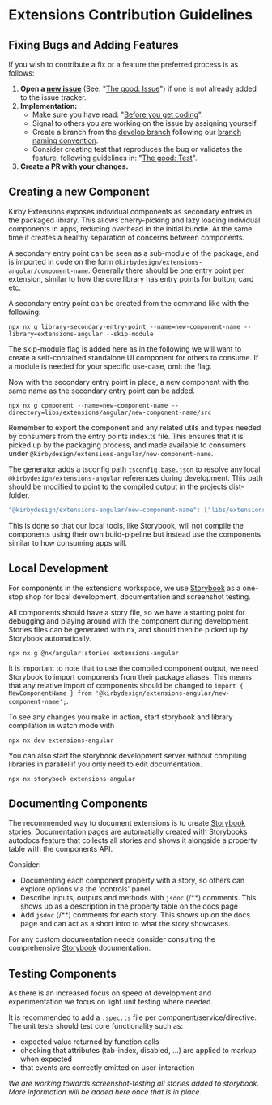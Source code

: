 # Extensions Contribution Guidelines

## Fixing Bugs and Adding Features

If you wish to contribute a fix or a feature the preferred process is as follows:

1. **Open a [new issue](https://github.com/kirbydesign/designsystem/issues/new/choose)** (See: "[The good: Issue](https://github.com/kirbydesign/designsystem/wiki/The-Good%3A-Issue)") if one is not already added to the issue tracker.
2. **Implementation:**
   - Make sure you have read: "[Before you get coding](https://github.com/kirbydesign/designsystem/blob/develop/.github/CONTRIBUTING.md#before-you-get-coding)".
   - Signal to others you are working on the issue by assigning yourself.
   - Create a branch from the [develop branch](https://github.com/kirbydesign/designsystem/tree/develop) following our [branch naming convention](https://github.com/kirbydesign/designsystem/wiki/The-Good%3A-Branch).
   - Consider creating test that reproduces the bug or validates the feature, following guidelines in: "[The good: Test](https://github.com/kirbydesign/designsystem/wiki/The-Good%3A-Test)".
3. **Create a PR with your changes.**

## Creating a new Component

Kirby Extensions exposes individual components as secondary entries in the packaged library. This allows cherry-picking and lazy loading individual components in apps, reducing overhead in the initial bundle. At the same time it creates a healthy separation of concerns between components.

A secondary entry point can be seen as a sub-module of the package, and is imported in code on the form `@kirbydesign/extensions-angular/component-name`. Generally there should be one entry point per extension, similar to how the core library has entry points for button, card etc.

A secondary entry point can be created from the command like with the following:

```shell
npx nx g library-secondary-entry-point --name=new-component-name --library=extensions-angular --skip-module
```

The skip-module flag is added here as in the following we will want to create a self-contained standalone UI component for others to consume. If a module is needed for your specific use-case, omit the flag.

Now with the secondary entry point in place, a new component with the same name as the secondary entry point can be added.

```shell
npx nx g component --name=new-component-name --directory=libs/extensions/angular/new-component-name/src
```

Remember to export the component and any related utils and types needed by consumers from the entry points index.ts file. This ensures that it is picked up by the packaging process, and made available to consumers under `@kirbydesign/extensions-angular/new-component-name`.

The generator adds a tsconfig path `tsconfig.base.json` to resolve any local `@kirbydesign/extensions-angular` references during development. This path should be modified to point to the compiled output in the projects dist-folder.

```ts
"@kirbydesign/extensions-angular/new-component-name": ["libs/extensions/angular/dist/new-component-name"]
```

This is done so that our local tools, like Storybook, will not compile the components using their own build-pipeline but instead use the components similar to how consuming apps will.

## Local Development

For components in the extensions workspace, we use [Storybook](https://Storybook.js.org/docs/get-started) as a one-stop shop for local development, documentation and screenshot testing.

All components should have a story file, so we have a starting point for debugging and playing around with the component during development.
Stories files can be generated with nx, and should then be picked up by Storybook automatically.

```shell
npx nx g @nx/angular:stories extensions-angular
```

It is important to note that to use the compiled component output, we need Storybook to import components from their package aliases. This means that any relative import of components should be changed to `import { NewComponentName } from '@kirbydesign/extensions-angular/new-component-name';`.

To see any changes you make in action, start storybook and library compilation in watch mode with

```shell
npx nx dev extensions-angular
```

You can also start the storybook development server without compiling libraries in parallel if you only need to edit documentation.

```shell
npx nx storybook extensions-angular
```

## Documenting Components

The recommended way to document extensions is to create [Storybook stories](https://Storybook.js.org/docs/get-started/whats-a-story). Documentation pages are automatially created with Storybooks autodocs feature that collects all stories and shows it alongside a property table with the components API.

Consider:

- Documenting each component property with a story, so others can explore options via the 'controls' panel
- Describe inputs, outputs and methods with `jsdoc` (/\*\*) comments. This shows up as a description in the property table on the docs page
- Add `jsdoc` (/\*\*) comments for each story. This shows up on the docs page and can act as a short intro to what the story showcases.

For any custom documentation needs consider consulting the comprehensive [Storybook](https://Storybook.js.org/docs/get-started) documentation.

## Testing Components

As there is an increased focus on speed of development and experimentation we focus on light unit testing where needed.

It is recommended to add a `.spec.ts` file per component/service/directive. The unit tests should test core functionality such as:

- expected value returned by function calls
- checking that attributes (tab-index, disabled, ...) are applied to markup when expected
- that events are correctly emitted on user-interaction

_We are working towards screenshot-testing all stories added to storybook. More information will be added here once that is in place._

